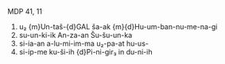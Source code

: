 MDP 41, 11
1. u₂ {m}Un-taš-{d}GAL ša-ak {m}{d}Hu-um-ban-nu-me-na-gi
2. su-un-ki-ik An-za-an Šu-šu-un-ka
3. si-ia-an a-lu-mi-im-ma u₂-pa-at hu-us-
4. si-ip-me ku-ši-ih {d}Pi-ni-gir₃ in du-ni-ih
